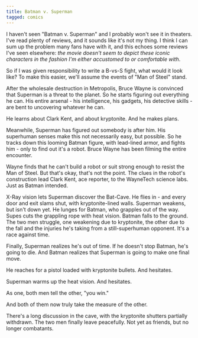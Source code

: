 ```yaml
---
title: Batman v. Superman
tagged: comics
---
```


I haven't seen "Batman v. Superman" and I probably won't see it in theaters.
I've read plenty of reviews, and it sounds like it's not my thing.
I think I can sum up the problem many fans have with it,
and this echoes some reviews I've seen elsewhere:
*the movie doesn't seem to depict these iconic characters
in the fashion I'm either accustomed to or comfortable with*.

So if I was given responsibility to write a B-vs-S fight, what would it look like?
To make this easier, we'll assume the events of "Man of Steel" stand.

<!-- more -->

After the wholesale destruction in Metropolis,
Bruce Wayne is convinced that Superman is a threat to the planet.
So he starts figuring out everything he can.
His entire arsenal - his intelligence, his gadgets, his detective skills -
are bent to uncovering whatever he can.

He learns about Clark Kent, and about kryptonite.
And he makes plans.

Meanwhile, Superman has figured out somebody is after him.
His superhuman senses make this not necessarily easy, but possible.
So he tracks down this looming Batman figure, with lead-lined armor,
and fights him - only to find out it's a robot.
Bruce Wayne has been filming the entire encounter.

Wayne finds that he can't build a robot or suit strong enough to resist the Man of Steel.
But that's okay, that's not the point.
The clues in the robot's construction lead
Clark Kent, ace reporter, to the WayneTech science labs.
Just as Batman intended.

X-Ray vision lets Superman discover the Bat-Cave.
He flies in - and every door and exit slams shut,
with kryptonite-lined walls.
Superman weakens, but isn't down yet.
He lunges for Batman, who grapples out of the way.
Supes cuts the grappling rope with heat vision.
Batman falls to the ground.
The two men struggle, one weakening due to kryptonite,
the other due to the fall and the injuries he's taking
from a still-superhuman opponent.
It's a race against time.

Finally, Superman realizes he's out of time.
If he doesn't stop Batman, he's going to die.
And Batman realizes that Superman is going to make one final move.

He reaches for a pistol loaded with kryptonite bullets. And hesitates.

Superman warms up the heat vision. And hesitates.

As one, both men tell the other, "you win."

And both of them now truly take the measure of the other.

There's a long discussion in the cave, with the kryptonite shutters partially withdrawn.
The two men finally leave peacefully.
Not yet as friends, but no longer combatants.
